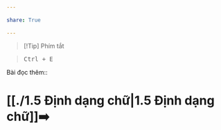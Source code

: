 ---  
share: True  
---  
> [!Tip] Phím tắt  
> <kbd>Ctrl + E</kbd>  
  
Bài đọc thêm::   
  
# [[./1.5 Định dạng chữ|1.5 Định dạng chữ]]➡️  
